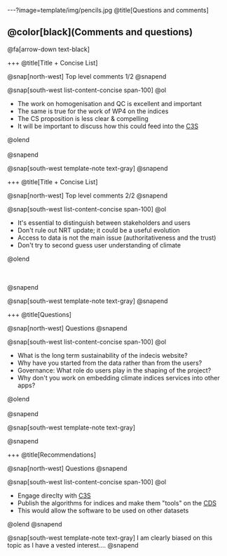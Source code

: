 ---?image=template/img/pencils.jpg
@title[Questions and comments]

## @color[black](Comments and questions)

@fa[arrow-down text-black]

+++
@title[Title + Concise List]

@snap[north-west]
Top level comments 1/2
@snapend

@snap[south-west list-content-concise span-100]
@ol
-  The work on homogenisation and QC is excellent and important
- The same is true for the work of WP4 on the indices
- The CS proposition is less clear & compelling
- It will be important to discuss how this could feed into the [C3S](http://climate.copernicus.eu)

@olend
<br><br>
@snapend

@snap[south-west template-note text-gray]
@snapend

+++
@title[Title + Concise List]

@snap[north-west]
Top level comments 2/2
@snapend


@snap[south-west list-content-concise span-100]
@ol
-  It's essential to distinguish between stakeholders and users
- Don't rule out NRT update; it could be a useful evolution
- Access to data is not the main issue (authoritativeness and the trust)
- Don't try to second guess user understanding of climate

@olend

<br><br>
@snapend

@snap[south-west template-note text-gray]
@snapend


+++
@title[Questions]

@snap[north-west]
Questions
@snapend

@snap[south-west list-content-concise span-100]
@ol
- What is the long term sustainability of the indecis website?
- Why have you started from the data rather than from the users?
- Governance: What role do users play in the shaping of the project?
- Why don't you work on embedding climate indices services into other apps?

@olend
<br><br>
@snapend

@snap[south-west template-note text-gray]

@snapend


+++
@title[Recommendations]

@snap[north-west]
Questions
@snapend

@snap[south-west list-content-concise span-100]
@ol
- Engage direclty with [C3S](http://climate.copernicus.eu)
- Publish the algorithms for indices and make them "tools" on the [CDS](http://cds.climate.copernicus.eu)
- This would allow the software to be used on other datasets

@olend
@snapend

@snap[south-west template-note text-gray]
I am clearly biased on this topic as I have a vested interest....
@snapend
